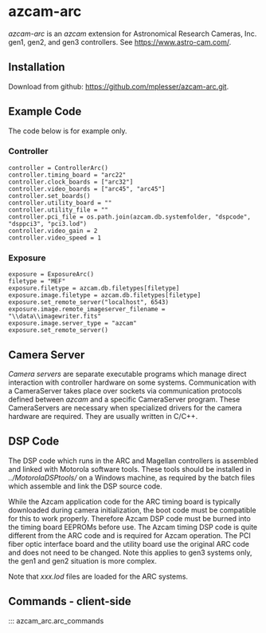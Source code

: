 # azcam-arc

*azcam-arc* is an *azcam* extension for Astronomical Research Cameras, Inc. gen1, gen2, and gen3 controllers. See https://www.astro-cam.com/.

## Installation

Download from github: https://github.com/mplesser/azcam-arc.git.


## Example Code

The code below is for example only.

### Controller
    controller = ControllerArc()
    controller.timing_board = "arc22"
    controller.clock_boards = ["arc32"]
    controller.video_boards = ["arc45", "arc45"]
    controller.set_boards()
    controller.utility_board = ""
    controller.utility_file = ""
    controller.pci_file = os.path.join(azcam.db.systemfolder, "dspcode", "dsppci3", "pci3.lod")
    controller.video_gain = 2
    controller.video_speed = 1

### Exposure
    exposure = ExposureArc()
    filetype = "MEF"
    exposure.filetype = azcam.db.filetypes[filetype]
    exposure.image.filetype = azcam.db.filetypes[filetype]
    exposure.set_remote_server("localhost", 6543)
    exposure.image.remote_imageserver_filename = "\\data\\imagewriter.fits"
    exposure.image.server_type = "azcam"
    exposure.set_remote_server()

## Camera Server
*Camera servers* are separate executable programs which manage direct interaction with 
controller hardware on some systems. Communication with a CameraServer takes place over sockets via 
communication protocols defined between *azcam* and a specific CameraServer program. These 
CameraServers are necessary when specialized drivers for the camera hardware are required.  They are 
usually written in C/C++. 

## DSP Code
The DSP code which runs in the ARC and Magellan controllers is assembled and linked with
Motorola software tools. These tools should be installed in *../MotorolaDSPtools/* on a
Windows machine, as required by the batch files which assemble and link the DSP source code.

While the Azcam application code for the ARC timing board is typically downloaded during
camera initialization, the boot code must be compatible for this to work properly. Therefore
Azcam DSP code must be burned into the timing board EEPROMs before use. The Azcam timing DSP code
is quite different from the ARC code and is required for Azcam operation. The PCI fiber optic
interface board and the utility board use the original ARC code and does not need to be changed.
Note this applies to gen3 systems only, the gen1 and gen2 situation is more complex.

Note that *xxx.lod* files are loaded for the ARC systems.

## Commands - client-side
::: azcam_arc.arc_commands
